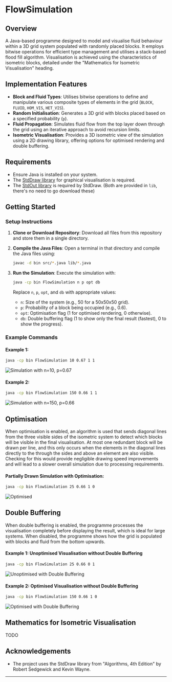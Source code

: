 # FlowSimulation

## Overview

A Java-based programme designed to model and visualise fluid behaviour within a 3D grid system populated with randomly placed blocks. It employs bitwise operations for efficient type management and utilises a stack-based flood fill algorithm. Visualisation is achieved using the characteristics of isometric blocks, detailed under the "Mathematics for Isometric Visualisation" heading.

## Implementation Features

- **Block and Fluid Types**: Utilises bitwise operations to define and manipulate various composite types of elements in the grid (`BLOCK`, `FLUID`, `HOM_VIS`, `HET_VIS`).
- **Random Initialisation**: Generates a 3D grid with blocks placed based on a specified probability (`p`).
- **Fluid Propagation**: Simulates fluid flow from the top layer down through the grid using an iterative approach to avoid recursion limits.
- **Isometric Visualisation**: Provides a 3D isometric view of the simulation using a 2D drawing library, offering options for optimised rendering and double buffering.

## Requirements

- Ensure Java is installed on your system.
- The [StdDraw library](https://algs4.cs.princeton.edu/code/javadoc/edu/princeton/cs/algs4/StdDraw.html) for graphical visualisation is required.
- The [StdOut library](https://algs4.cs.princeton.edu/code/edu/princeton/cs/algs4/StdOut.java.html) is required by StdDraw. (Both are provided in `lib`, there's no need to go download these)

## Getting Started

### Setup Instructions

1. **Clone or Download Repository**: Download all files from this repository and store them in a single directory.

2. **Compile the Java Files**:
   Open a terminal in that directory and compile the Java files using:
   ```bash
   javac -d bin src/*.java lib/*.java
   ```

3. **Run the Simulation**:
   Execute the simulation with:
   ```bash
   java -cp bin FlowSimulation n p opt db
   ```
   Replace `n`, `p`, `opt`, and `db` with appropriate values:
   - `n`: Size of the system (e.g., 50 for a 50x50x50 grid).
   - `p`: Probability of a block being occupied (e.g., 0.6).
   - `opt`: Optimisation flag (1 for optimised rendering, 0 otherwise).
   - `db`: Double buffering flag (1 to show only the final result (fastest), 0 to show the progress).

### Example Commands

#### Example 1:
```bash
java -cp bin FlowSimulation 10 0.67 1 1
```

![Simulation with n=10, p=0.67](https://github.com/PieterRuanCronje/FlowSimulation/assets/79271609/1a53880f-de78-4c73-8db5-fc1c3ed33607)

#### Example 2:
```bash
java -cp bin FlowSimulation 150 0.66 1 1
```
![Simulation with n=150, p=0.66](https://github.com/PieterRuanCronje/FlowSimulation/assets/79271609/790fdeec-47f2-4ddc-970c-e3e88b5ae290)

## Optimisation

When optimisation is enabled, an algorithm is used that sends diagonal lines from the three visible sides of the isometric system to detect which blocks will be visible in the final visualisation. At most one redundant block will be drawn per line, and this only occurs when the elements in the diagonal lines directly to the through the sides and above an element are also visible. Checking for this would provide negligible drawing speed improvements and will lead to a slower overall simulation due to processing requirements.

#### Partially Drawn Simulation with Optimisation:
```bash
java -cp bin FlowSimulation 25 0.66 1 0
```
![Optimised](https://github.com/PieterRuanCronje/FlowSimulation/assets/79271609/29d7fc48-bd1e-4f0e-af36-501678247561)

## Double Buffering

When double buffering is enabled, the programme processes the visualisation completely before displaying the result, which is ideal for large systems. When disabled, the programme shows how the grid is populated with blocks and fluid from the bottom upwards.

#### Example 1: Unoptimised Visualisation without Double Buffering
```bash
java -cp bin FlowSimulation 25 0.66 0 1
```
![Unoptimised with Double Buffering](https://github.com/PieterRuanCronje/FlowSimulation/assets/79271609/7d726012-fc65-4c5c-beab-8b2223779d56)

#### Example 2: Optimised Visualisation without Double Buffering
```bash
java -cp bin FlowSimulation 150 0.66 1 0
```
![Optimised with Double Buffering](https://github.com/PieterRuanCronje/FlowSimulation/assets/79271609/cfcf3e26-274f-4fd4-a0cd-0889e2fbd4ad)

## Mathematics for Isometric Visualisation

TODO

## Acknowledgements

- The project uses the StdDraw library from "Algorithms, 4th Edition" by Robert Sedgewick and Kevin Wayne.

---
